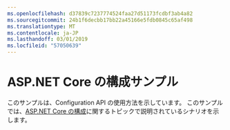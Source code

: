 ```yaml
---
ms.openlocfilehash: d37839c7237774524faa27d51173fcdbf3ab4a82
ms.sourcegitcommit: 24b1f6decbb17bb22a45166e5fdb0845c65af498
ms.translationtype: MT
ms.contentlocale: ja-JP
ms.lasthandoff: 03/01/2019
ms.locfileid: "57050639"
---
```

# <a name="aspnet-core-configuration-sample"></a>ASP.NET Core の構成サンプル

このサンプルは、Configuration API の使用方法を示しています。 このサンプルでは、[ASP.NET Core の構成](https://docs.microsoft.com/aspnet/core/fundamentals/configuration)に関するトピックで説明されているシナリオを示します。
